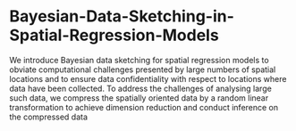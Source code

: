 # Bayesian-Data-Sketching-in-Spatial-Regression-Models
We introduce Bayesian data sketching for spatial regression models to obviate computational challenges presented by large numbers of spatial locations and to ensure data confidentiality with respect to locations where data have been collected. To address the challenges of analysing large such data, we compress the spatially oriented data by a random linear transformation to achieve dimension reduction and conduct inference on the compressed data
